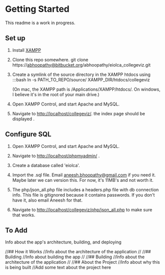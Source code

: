 # Getting Started
This readme is a work in progress.

## Set up

1. Install [XAMPP](http://www.apachefriends.org/en/xampp.html)

2. Clone this repo somewhere.
        git clone https://abhoopathy@bitbucket.org/abhoopathy/eiolca_collegeviz.git

3. Create a symlink of the source directory in the XAMPP htdocs using
   :::bash
   ln -s PATH_TO_REPO/source/ XAMPP_DIR/htdocs/collegeviz

    (On mac, the XAMPP path is /Applications/XAMPP/htdocs/. On windows, I believe it's in the root of your main drive.)

4. Open XAMPP Control, and start Apache and MySQL.

5. Navigate to [http://localhost/collegeviz/](http://localhost/collegeviz/). the index page should be
   displayed .

## Configure SQL

1. Open XAMPP Control, and start Apache and MySQL.

2. Navigate to [http://localhost/phpmyadmin/](http://localhost/phpmyadmin/) .

3. Create a database called 'eiolca'.

4. Import the .sql file. Email
[aneesh.bhoopathy@gmail.com](mailto:aneesh.bhoopathy@gmail.com) if
you need it. Maybe later we can version this. For now, it's 11MB's and
not worth it.

5. The php/json_all.php file includes a headers.php file with db
connection info. This file is gitignored because it contains
passwords. If you don't have it, also email Aneesh for that.

6. Navigate to [http://localhost/collegeviz/php/json_all.php](http://localhost/collegeviz/php/json_all.php) to make
   sure that works.

## To Add
Info about the app's architecture, building, and deploying

//## How it Works
//Info about the architecture of the application
//
//## Building
//Info about building the app
//
//## Building
//Info about the architecture of the application
//
//## About the Project
//Info about why this is being built
//Add some text about the project here
